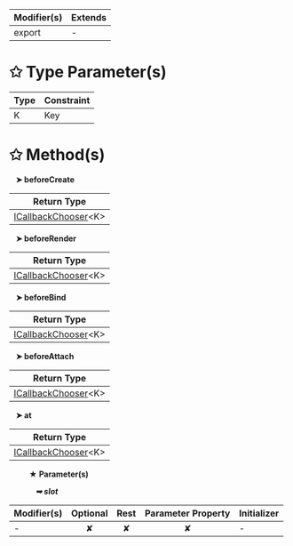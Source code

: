 | Modifier(s)                            | Extends                                    |
|----------------------------------------|--------------------------------------------|
| export | - |

# &#10025; Type Parameter(s)

| Type | Constraint |
| ---- | ---------- |
| K    | Key        |

# &#10025; Method(s)

&nbsp;&nbsp; **&#10148; beforeCreate**

| Return Type                       |
|-----------------------------------|
| [ICallbackChooser](/runtime/interface/lifecycle-task/icallbackchooser.md)&lt;K&gt; |

&nbsp;&nbsp; **&#10148; beforeRender**

| Return Type                       |
|-----------------------------------|
| [ICallbackChooser](/runtime/interface/lifecycle-task/icallbackchooser.md)&lt;K&gt; |

&nbsp;&nbsp; **&#10148; beforeBind**

| Return Type                       |
|-----------------------------------|
| [ICallbackChooser](/runtime/interface/lifecycle-task/icallbackchooser.md)&lt;K&gt; |

&nbsp;&nbsp; **&#10148; beforeAttach**

| Return Type                       |
|-----------------------------------|
| [ICallbackChooser](/runtime/interface/lifecycle-task/icallbackchooser.md)&lt;K&gt; |

&nbsp;&nbsp; **&#10148; at**

| Return Type                       |
|-----------------------------------|
| [ICallbackChooser](/runtime/interface/lifecycle-task/icallbackchooser.md)&lt;K&gt; |

&nbsp;&nbsp;&nbsp;&nbsp;&nbsp;&nbsp;&nbsp;&nbsp; **&#9733; Parameter(s)**

&nbsp;&nbsp;&nbsp;&nbsp;&nbsp;&nbsp;&nbsp;&nbsp;&nbsp;&nbsp;&nbsp; _**&#10149; slot**_

| Modifier(s)                              | Optional                           | Rest                          | Parameter Property                          | Initializer                       |
|------------------------------------------|:----------------------------------:|:-----------------------------:|:-------------------------------------------:|-----------------------------------|
| - | ✘  | ✘ | ✘ | - |